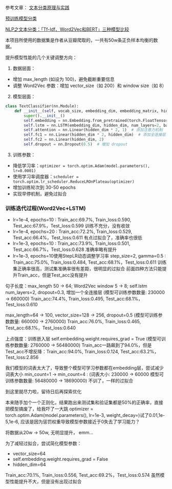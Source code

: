 参考文章：
[文本分类原理与实践](https://aibydoing.com/notebooks/chapter09-04-lab-principles-and-practices-of-text-classification) 

[预训练模型分类](https://juejin.cn/post/7327721919426494474#heading-3)

[NLP之文本分类：「Tf-Idf、Word2Vec和BERT」三种模型比较](https://www.leiphone.com/category/yanxishe/tbzazc3cjams815p.html)

本项目所使用的数据集是作者从豆瓣爬取的，一共有50w条正负样本均衡的数据。

提升模型性能的几个关键调整方向：

1. 数据层面：
- 增加 max_length (如设为 100)，避免截断重要信息
- 调整 Word2Vec 参数：增加 vector_size（如 200）和 window size（如 8）

2. 模型层面：
```python
class TextClassifier(nn.Module):
    def __init__(self, vocab_size, embedding_dim, embedding_matrix, hidden_dim=256):  # 增加 hidden_dim
        super().__init__()
        self.embedding = nn.Embedding.from_pretrained(torch.FloatTensor(embedding_matrix))
        self.lstm = nn.LSTM(embedding_dim, hidden_dim, num_layers=2, batch_first=True, bidirectional=True)  # 增加层数
        self.attention = nn.Linear(hidden_dim * 2, 1)  # 添加注意力机制
        self.fc1 = nn.Linear(hidden_dim * 2, hidden_dim)  # 添加全连接层
        self.fc2 = nn.Linear(hidden_dim, 2)
        self.dropout = nn.Dropout(0.5)  # 增加 dropout
```

3. 训练参数：
- 降低学习率：`optimizer = torch.optim.Adam(model.parameters(), lr=0.0001)`
- 使用学习率调度器：`scheduler = torch.optim.lr_scheduler.ReduceLROnPlateau(optimizer)`
- 增加训练轮次到 30-50 epochs
- 实现早停机制，避免过拟合


### 训练迭代过程(Word2Vec+LSTM)

- lr=1e-4, epochs=10 : Train_acc:69.7%, Train_loss:0.590, Test_acc:67.9%，Test_loss:0.599  训练不充分，没有收敛
- lr=1e-4, epochs=20 : Train_acc:72.2%, Train_loss:0.529, Test_acc:66.4%，Test_loss:0.611  有点过拟合了，准确率也很低
- lr=1e-3, epochs=10 : Train_acc:73.9%, Train_loss:0.501, Test_acc:66.7%，Test_loss:0.628  准确率略有提升
- lr=1e-3, epochs=10使用StepLR动态调整学习率 step_size=2, gamma=0.5 : Train_acc:75.0%, Train_loss:0.484, Test_acc:68.1%，Test_loss:0.611 训练集正确率很高，测试集准确率很有差距，很明显的过拟合
前面四种方法只能提升Train_acc，但是Test_acc没有提升  

句子长度：max_length 50 -> 64; Word2Vec window 5 -> 8; self.lstm num_layers=2, dropout=0.3, 增加一个全连接层  (模型可训练参数数量: 230000 -> 660000)
Train_acc:74.4%, Train_loss:0.495, Test_acc:68.1%，Test_loss:0.610

max_length=64 -> 100, vector_size=128 -> 256, dropout=0.5 (模型可训练参数数量: 660000 -> 2760000)  Train_acc:76.0%, Train_loss:0.465, Test_acc:68.1%，Test_loss:0.640

上点强度：训练嵌入层 self.embedding.weight.requires_grad = True (模型可训练参数数量: 2760000 -> 56480000) Train_acc一路飙到了94.0%，但是Test_acc不增反降：Train_acc:94.0%, Train_loss:0.124, Test_acc:63.2%，Test_loss:2.856

我们模型的词表太大了，导致整个模型可学习参数都在embedding层，尝试减少词表大小 min_count=1 -> min_count=4 : (词表大小: 230000 -> 60000  模型可训练参数数量: 56480000 -> 18690000) 不训了，一样的过拟合

到这里就尽力啦，留待日后再探索优化


本来随手加个一个正则化，结果跑出来测试集和验证集都是50%的正确率，直接把模型搞废了，给我吓了一大跳 optimizer = torch.optim.Adam(model.parameters(), lr=1e-3, weight_decay=)试了0.01,1e-5,1e-6, 应该是因为惩罚权重导致模型参数接近于0失去了学习能力？

将数据从20w -> 50w, 无明显提升， emm...  

为了减轻过拟合，尝试简化模型参数：
- vector_size=64
- self.embedding.weight.requires_grad = False
- hidden_dim=64

Train_acc:70.1%, Train_loss:0.556, Test_acc:69.2%，Test_loss:0.574
虽然模型性能提升不大，但是没有出现过拟合